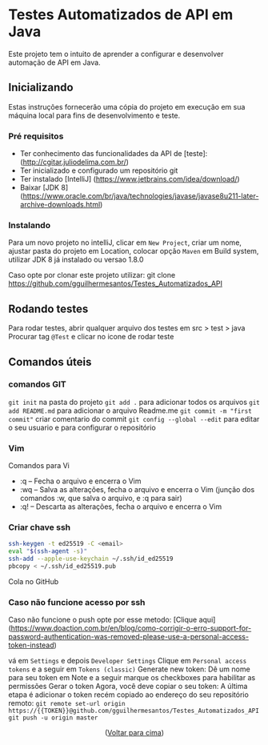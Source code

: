 <a name="readme-top"></a>
# Testes Automatizados de API em Java

Este projeto tem o intuito de aprender a configurar e desenvolver automação de API em Java.

## Inicializando

Estas instruções fornecerão uma cópia do projeto em execução em sua máquina local para fins de desenvolvimento e teste.

### Pré requisitos

* Ter conhecimento das funcionalidades da API de [teste]: (http://cgitar.juliodelima.com.br/)
* Ter inicializado e configurado um repositório git
* Ter instalado [IntelliJ] (https://www.jetbrains.com/idea/download/)
* Baixar [JDK 8] (https://www.oracle.com/br/java/technologies/javase/javase8u211-later-archive-downloads.html)

### Instalando

Para um novo projeto no intelliJ, clicar em `New Project`, criar um nome, ajustar pasta do projeto em Location, colocar opção `Maven` em Build system, utilizar JDK 8 já instalado ou versao 1.8.0

Caso opte por clonar este projeto utilizar: git clone https://github.com/gguilhermesantos/Testes_Automatizados_API

## Rodando testes

Para rodar testes, abrir qualquer arquivo dos testes em src > test > java
Procurar tag `@Test` e clicar no icone de rodar teste

## Comandos úteis

### comandos GIT

`git init` na pasta do projeto
`git add .` para adicionar todos os arquivos
`git add README.md` para adicionar o arquivo Readme.me
`git commit -m "first commit"` criar comentario do commit
`git config --global --edit` para editar o seu usuario e para configurar o repositório

### Vim
Comandos para Vi
* :q – Fecha o arquivo e encerra o Vim
* :wq – Salva as alterações, fecha o arquivo e encerra o Vim (junção dos comandos :w, que salva o arquivo, e :q para sair)
* :q! – Descarta as alterações, fecha o arquivo e encerra o Vim

### Criar chave ssh

```sh
ssh-keygen -t ed25519 -C <email>
eval "$(ssh-agent -s)"
ssh-add --apple-use-keychain ~/.ssh/id_ed25519
pbcopy < ~/.ssh/id_ed25519.pub
```
Cola no GitHub

### Caso não funcione acesso por ssh

Caso não funcione o push opte por esse metodo: [Clique aqui] (https://www.doaction.com.br/en/blog/como-corrigir-o-erro-support-for-password-authentication-was-removed-please-use-a-personal-access-token-instead)

vá em `Settings` e depois `Developer Settings`
Clique em `Personal access tokens` e a seguir em `Tokens (classic)`
Generate new token:
Dê um nome para seu token em Note e a seguir marque os checkboxes para habilitar as permissões
Gerar o token
Agora, você deve copiar o seu token:
A última etapa é adicionar o token recém copiado ao endereço do seu repositório remoto:
`git remote set-url origin https://{{TOKEN}}@github.com/gguilhermesantos/Testes_Automatizados_API`
`git push -u origin master`

<p align="center">(<a href="#readme-top">Voltar para cima</a>)</p>